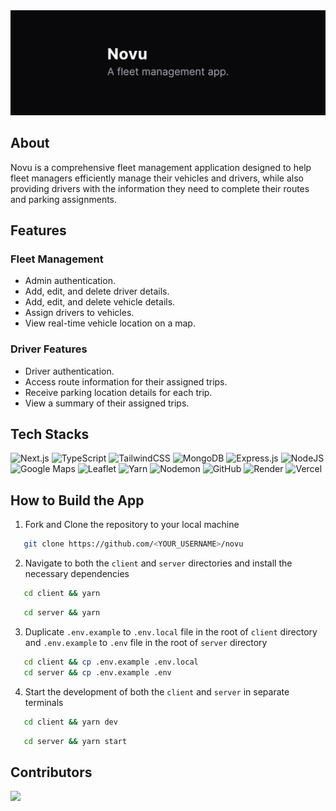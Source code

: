 <div align="center">
  <img src="/assets/banner-image.jpg" alt="banner-image"/>
</div>

## About

Novu is a comprehensive fleet management application designed to help fleet managers efficiently manage their vehicles and drivers, while also providing drivers with the information they need to complete their routes and parking assignments.

## Features

### Fleet Management

- Admin authentication.
- Add, edit, and delete driver details.
- Add, edit, and delete vehicle details.
- Assign drivers to vehicles.
- View real-time vehicle location on a map.

### Driver Features

- Driver authentication.
- Access route information for their assigned trips.
- Receive parking location details for each trip.
- View a summary of their assigned trips.

## Tech Stacks

![Next.js](https://img.shields.io/badge/Next.js-%23000000.svg?style=for-the-badge&logo=next.js&logoColor=white)
![TypeScript](https://img.shields.io/badge/TypeScript-%23007ACC.svg?style=for-the-badge&logo=typescript&logoColor=white)
![TailwindCSS](https://img.shields.io/badge/tailwindcss-%2338B2AC.svg?style=for-the-badge&logo=tailwind-css&logoColor=white)
![MongoDB](https://img.shields.io/badge/MongoDB-%234ea94b.svg?style=for-the-badge&logo=mongodb&logoColor=white)
![Express.js](https://img.shields.io/badge/express.js-%23404d59.svg?style=for-the-badge&logo=express&logoColor=%2361DAFB)
![NodeJS](https://img.shields.io/badge/node.js-6DA55F?style=for-the-badge&logo=node.js&logoColor=white)
![Google Maps](https://img.shields.io/badge/Google_Maps-%234285F4.svg?style=for-the-badge&logo=google-maps&logoColor=white)
![Leaflet](https://img.shields.io/badge/Leaflet-%23056B13.svg?style=for-the-badge&logo=leaflet&logoColor=white)
![Yarn](https://img.shields.io/badge/Yarn-%232C8EBB.svg?style=for-the-badge&logo=yarn&logoColor=white)
![Nodemon](https://img.shields.io/badge/NODEMON-%23323330.svg?style=for-the-badge&logo=nodemon&logoColor=%BBDEAD)
![GitHub](https://img.shields.io/badge/github-%23121011.svg?style=for-the-badge&logo=github&logoColor=white)
![Render](https://img.shields.io/badge/Render-%46E3B7.svg?style=for-the-badge&logo=render&logoColor=white)
![Vercel](https://img.shields.io/badge/vercel-%23000000.svg?style=for-the-badge&logo=vercel&logoColor=white)

## How to Build the App

1. Fork and Clone the repository to your local machine

```bash
   git clone https://github.com/<YOUR_USERNAME>/novu
```

2. Navigate to both the `client` and `server` directories and install the necessary dependencies

```bash
   cd client && yarn
```

```bash
   cd server && yarn
```

3. Duplicate `.env.example` to `.env.local` file in the root of `client` directory and `.env.example` to `.env` file in the root of `server` directory

```bash
   cd client && cp .env.example .env.local
   cd server && cp .env.example .env
```

4. Start the development of both the `client` and `server` in separate terminals

```bash
   cd client && yarn dev
```

```bash
   cd server && yarn start
```

## Contributors

<a href="https://github.com/srajankumar/novu/graphs/contributors">
    <img src="https://contrib.rocks/image?repo=srajankumar/novu" />
</a>
